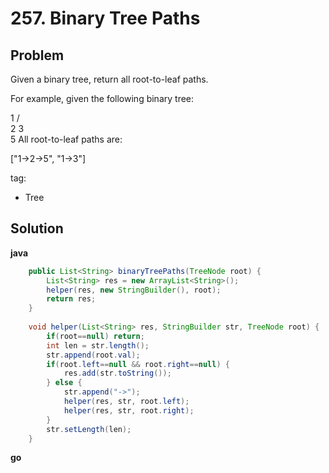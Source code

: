 # 257. Binary Tree Paths

## Problem

Given a binary tree, return all root-to-leaf paths.

For example, given the following binary tree:

   1
 /   \
2     3
 \
  5
All root-to-leaf paths are:

["1->2->5", "1->3"]

tag:
- Tree

## Solution

**java**
```java
    public List<String> binaryTreePaths(TreeNode root) {
        List<String> res = new ArrayList<String>();
        helper(res, new StringBuilder(), root);
        return res;
    }
    
    void helper(List<String> res, StringBuilder str, TreeNode root) {
        if(root==null) return;
        int len = str.length();
        str.append(root.val);
        if(root.left==null && root.right==null) {
            res.add(str.toString());
        } else {
            str.append("->");
            helper(res, str, root.left);
            helper(res, str, root.right);
        }
        str.setLength(len);
    }
```

**go**
```go

```